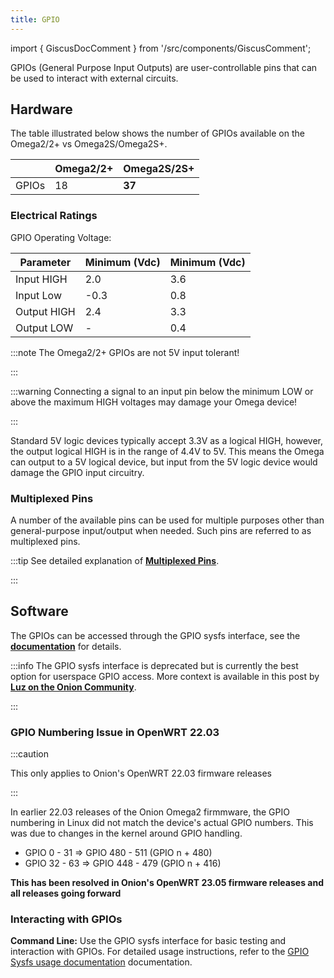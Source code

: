```yaml
---
title: GPIO
---
```


import { GiscusDocComment } from '/src/components/GiscusComment';

GPIOs (General Purpose Input Outputs) are user-controllable pins that can be used to interact with external circuits.

## Hardware

The table illustrated below shows the number of GPIOs available on the Omega2/2+ vs Omega2S/Omega2S+.

|                       | Omega2/2+                                   | Omega2S/2S+ |
|-----------------------|---------------------------------------------|-------------|
| GPIOs                 | 18                                          | **37**      |

### Electrical Ratings

GPIO Operating Voltage:

| Parameter  | Minimum (Vdc) | Minimum (Vdc) |  
|------------|---------------|---------------|
|Input HIGH  | 2.0           | 3.6           |
|Input Low   |-0.3           | 0.8           |
|Output HIGH | 2.4           | 3.3           |
|Output LOW  | -             | 0.4           |

:::note
The Omega2/2+ GPIOs are not 5V input tolerant!

:::

:::warning
Connecting a signal to an input pin below the minimum LOW or above the maximum HIGH voltages may damage your Omega device!

:::

Standard 5V logic devices typically accept 3.3V as a logical HIGH, however, the output logical HIGH is in the range of 4.4V to 5V. This means the Omega can output to a 5V logical device, but input from the 5V logic device would damage the GPIO input circuitry.

### Multiplexed Pins

A number of the available pins can be used for multiple purposes other than general-purpose input/output when needed. Such pins are referred to as multiplexed pins.

:::tip
See detailed explanation of [**Multiplexed Pins**](./pin-multiplexing.md).

:::

## Software

The GPIOs can be accessed through the GPIO sysfs interface, see the [**documentation**](https://www.kernel.org/doc/Documentation/gpio/sysfs.txt) for details.

:::info
The GPIO sysfs interface is deprecated but is currently the best option for userspace GPIO access. More context is available in this post by [**Luz on the Onion Community**](https://community.onion.io/topic/4892/can-bus-using-mcp2515-with-omega2/13).

:::

### GPIO Numbering Issue in OpenWRT 22.03

<!-- NOTE: Ok to keep OpenWRT release numbers hard-coded in this section -->

:::caution  

This only applies to Onion's OpenWRT 22.03 firmware releases

:::

In earlier 22.03 releases of the Onion Omega2 firmmware, the GPIO numbering in Linux did not match the device's actual GPIO numbers. This was due to changes in the kernel around GPIO handling.

- GPIO 0 - 31 ⇒ GPIO 480 - 511 (GPIO n + 480)
- GPIO 32 - 63 ⇒ GPIO 448 - 479 (GPIO n + 416)

**This has been resolved in Onion's OpenWRT 23.05 firmware releases and all releases going forward**

### Interacting with GPIOs

**Command Line:** Use the GPIO sysfs interface for basic testing and interaction with GPIOs. For detailed usage instructions, refer to the [GPIO Sysfs usage documentation](https://www.kernel.org/doc/Documentation/gpio/sysfs.txt) documentation.

<!-- should add an example here -->

<GiscusDocComment />
